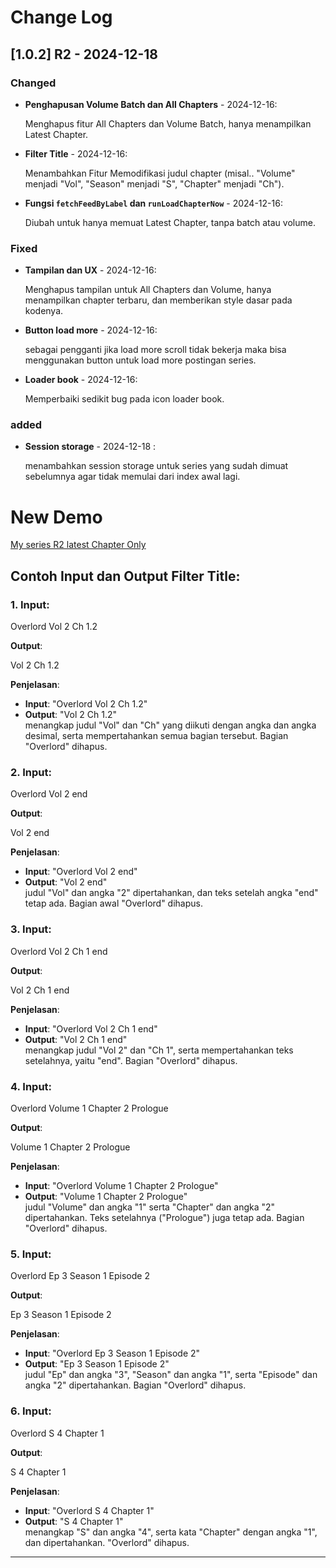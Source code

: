 # Change Log

## [1.0.2] R2 - 2024-12-18
### Changed
- **Penghapusan Volume Batch dan All Chapters** - 2024-12-16: 
  
  Menghapus fitur All Chapters dan Volume Batch, hanya menampilkan Latest Chapter.

- **Filter Title** - 2024-12-16: 

  Menambahkan Fitur Memodifikasi judul chapter (misal.. "Volume" menjadi "Vol", "Season" menjadi "S", "Chapter" menjadi "Ch").
  
- **Fungsi `fetchFeedByLabel` dan `runLoadChapterNow`** - 2024-12-16: 

  Diubah untuk hanya memuat Latest Chapter, tanpa batch atau volume.

### Fixed
- **Tampilan dan UX** - 2024-12-16: 

  Menghapus tampilan untuk All Chapters dan Volume, hanya menampilkan chapter terbaru, dan memberikan style dasar pada kodenya.

- **Button load more** - 2024-12-16: 

  sebagai pengganti jika load more scroll tidak bekerja maka bisa menggunakan button untuk load more postingan series.
  
- **Loader book** - 2024-12-16: 

  Memperbaiki sedikit bug pada icon loader book. 

### added 
- **Session storage** - 2024-12-18 : 

  menambahkan session storage untuk series yang sudah dimuat sebelumnya agar tidak memulai dari index awal lagi.

# New Demo 
 [My series R2 latest Chapter Only](https://codehiru.blogspot.com/2024/12/my-list-unlimited-v101-r2-latest.html?m=1)


## Contoh Input dan Output Filter Title:

### 1. Input:

Overlord Vol 2 Ch 1.2

**Output**:

Vol 2 Ch 1.2

**Penjelasan**:  
- **Input**: "Overlord Vol 2 Ch 1.2"  
- **Output**: "Vol 2 Ch 1.2"  
 menangkap judul "Vol" dan "Ch" yang diikuti dengan angka dan angka desimal, serta mempertahankan semua bagian tersebut. Bagian "Overlord" dihapus.

### 2. Input:

Overlord Vol 2 end

**Output**:

Vol 2 end

**Penjelasan**:  
- **Input**: "Overlord Vol 2 end"  
- **Output**: "Vol 2 end"  
judul "Vol" dan angka "2" dipertahankan, dan teks setelah angka "end" tetap ada. Bagian awal "Overlord" dihapus.

### 3. Input:

Overlord Vol 2 Ch 1 end

**Output**:

Vol 2 Ch 1 end

**Penjelasan**:  
- **Input**: "Overlord Vol 2 Ch 1 end"  
- **Output**: "Vol 2 Ch 1 end"  
 menangkap judul "Vol 2" dan "Ch 1", serta mempertahankan teks setelahnya, yaitu "end". Bagian "Overlord" dihapus.

### 4. Input:

Overlord Volume 1 Chapter 2 Prologue

**Output**:

Volume 1 Chapter 2 Prologue

**Penjelasan**:  
- **Input**: "Overlord Volume 1 Chapter 2 Prologue"  
- **Output**: "Volume 1 Chapter 2 Prologue"  
judul "Volume" dan angka "1" serta "Chapter" dan angka "2" dipertahankan. Teks setelahnya ("Prologue") juga tetap ada. Bagian "Overlord" dihapus.

### 5. Input:

Overlord Ep 3 Season 1 Episode 2

**Output**:

Ep 3 Season 1 Episode 2

**Penjelasan**:  
- **Input**: "Overlord Ep 3 Season 1 Episode 2"  
- **Output**: "Ep 3 Season 1 Episode 2"  
judul "Ep" dan angka "3", "Season" dan angka "1", serta "Episode" dan angka "2" dipertahankan. Bagian "Overlord" dihapus.

### 6. Input:

Overlord S 4 Chapter 1

**Output**:

S 4 Chapter 1

**Penjelasan**:  
- **Input**: "Overlord S 4 Chapter 1"  
- **Output**: "S 4 Chapter 1"  
menangkap "S" dan angka "4", serta kata "Chapter" dengan angka "1", dan dipertahankan. "Overlord" dihapus.
---